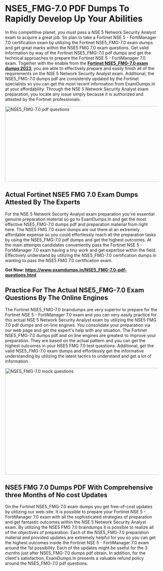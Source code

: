 <h1><strong>NSE5_FMG-7.0 PDF Dumps To Rapidly Develop Up Your Abilities</strong></h1>
<p>In this competitive planet, you must pass a NSE 5 Network Security Analyst exam to acquire a great job. So plan to take a Fortinet NSE 5 - FortiManager 7.0 certification exam by utilizing the Fortinet NSE5_FMG-7.0 exam dumps and get great marks within the NSE5 FMG 7.0 exam questions. Get valid Information by way of the Fortinet NSE5_FMG-7.0 pdf dumps and get the technical approaches to prepare the Fortinet NSE 5 - FortiManager 7.0 exam. Together with the enable from the <strong><a href="https://www.examdumps.in/NSE5_FMG-7.0-pdf-questions.html">Fortinet NSE5_FMG-7.0 exam dumps 2023</a></strong>, you are able to effectively prepare and easily finish all of the requirements on the NSE 5 Network Security Analyst exam. Additional, the NSE5_FMG-7.0 dumps pdf are consistently updated by the Fortinet specialists so you can get the most recent information from ExamDumps.In at your affordability. Through the NSE 5 Network Security Analyst exam preparation, you locate any issue simply because it is authorized and attested by the Fortinet professionals.</p>
<p><img src="https://i.ibb.co/zxJwW90/Copy-of-Online-Classes-Twitter-header-post-Made-with-Poster-My-Wall-1.png" alt="NSE5_FMG-7.0 pdf questions" width="750" height="250" /></p>
<h2><strong>Actual Fortinet NSE5 FMG 7.0 Exam Dumps Attested By The Experts</strong></h2>
<p>For the NSE 5 Network Security Analyst exam preparation you've essential genuine preparation material so go to ExamDumps.In and get the most effective NSE5_FMG-7.0 dumps pdf and preparation material from right here. The NSE5 FMG 7.0 exam dumps are out there at an extremely affordable expense so you could effortlessly reach all the preparation tasks by using the NSE5_FMG-7.0 pdf dumps and get the highest outcomes. At the main attempts candidates conveniently pass the Fortinet NSE 5 - FortiManager 7.0 exam having a tiny work and get expertise within the field. Effectively understand by utilizing the NSE5_FMG-7.0 certification dumps in wanting to pass the NSE5 FMG 7.0 certification exam.</p>
<p><strong>Get Now:&nbsp;<a href="https://www.examdumps.in/NSE5_FMG-7.0-pdf-questions.html">https://www.examdumps.in/NSE5_FMG-7.0-pdf-questions.html</a></strong></p>
<h2><strong>Practice For The Actual NSE5_FMG-7.0 Exam Questions By The Online Engines</strong></h2>
<p>The Fortinet NSE5_FMG-7.0 braindumps are very superior to prepare for the Fortinet NSE 5 - FortiManager 7.0 exam and you can very easily practice for this actual NSE 5 Network Security Analyst exam by utilizing the NSE5 FMG 7.0 pdf dumps and on-line engines. You consolidate your preparation via our web page and get the expert's help with any situation. The Fortinet NSE5_FMG-7.0 dumps pdf and on line engines are greatest to improve your preparation. They are based on the actual pattern and you can get the highest outcomes in your NSE5 FMG 7.0 test questions. Additional, get the valid NSE5_FMG-7.0 exam dumps and effortlessly get the informative understanding by utilizing the latest tactics to understand and get a lot of information.</p>
<p><a href="https://www.examdumps.in/NSE5_FMG-7.0-pdf-questions.html"><img src="https://i.ibb.co/QkNtdwY/Copy-of-Zoom-Online-Classes-Facebook-Share-Po-Made-with-Poster-My-Wall-1.jpg" alt="NSE5_FMG-7.0 mock questions" width="670" height="352" /></a></p>
<h2><strong>NSE5 FMG 7.0 Dumps PDF With Comprehensive three Months of No cost Updates</strong></h2>
<p>On the Fortinet NSE5_FMG-7.0 exam dumps you get free-of-cost updates by utilizing our web-site. It is possible to prepare your Fortinet NSE 5 - FortiManager 7.0 exam with all the sophisticated strategies of preparation and get fantastic outcomes within the NSE 5 Network Security Analyst exam. By utilizing the NSE5 FMG 7.0 braindumps it is possible to realize all of the objectives of preparation. Each of the NSE5_FMG-7.0 preparation material and provided updates are extremely helpful for you so you can get the highest outcomes inside the Fortinet NSE 5 - FortiManager 7.0 exam around the 1st possibility. Each of the updates might be useful for the 3 months just after NSE5_FMG-7.0 dumps pdf obtain. In addition, for the client's satisfaction, ExamDumps.In presents a valuable refund policy around the NSE5_FMG-7.0 pdf questions.</p>
